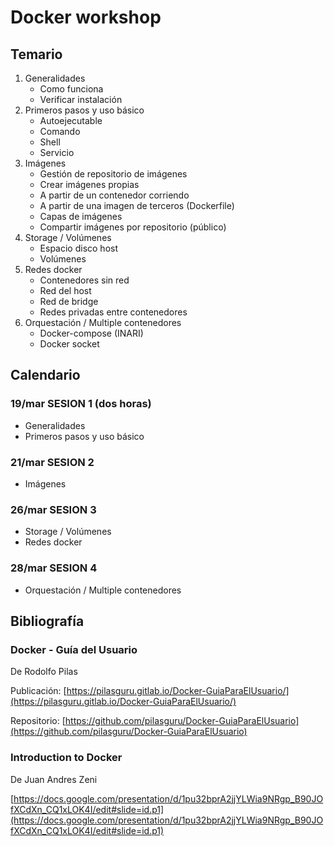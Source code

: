 # Docker workshop

## Temario

1. Generalidades
	- Como funciona
	- Verificar instalación
2. Primeros pasos y uso básico
	- Autoejecutable
	- Comando
	- Shell
	- Servicio
3. Imágenes
	- Gestión de repositorio de imágenes
	- Crear imágenes propias
	- A partir de un contenedor corriendo
	- A partir de una imagen de terceros (Dockerfile)
	- Capas de imágenes
	- Compartir imágenes por repositorio (público)
4. Storage / Volúmenes
	- Espacio disco host
	- Volúmenes
5. Redes docker
	- Contenedores sin red
	- Red del host
	- Red de bridge
	- Redes privadas entre contenedores
6. Orquestación / Multiple contenedores
	- Docker-compose (INARI)
	- Docker socket

## Calendario
### 19/mar SESION 1 (dos horas)
- Generalidades
- Primeros pasos y uso básico

### 21/mar SESION 2
- Imágenes

### 26/mar SESION 3
- Storage / Volúmenes
- Redes docker

### 28/mar SESION 4
- Orquestación / Multiple contenedores

## Bibliografía

### Docker - Guía del Usuario
De Rodolfo Pilas

Publicación: [https://pilasguru.gitlab.io/Docker-GuiaParaElUsuario/](https://pilasguru.gitlab.io/Docker-GuiaParaElUsuario/)

Repositorio: [https://github.com/pilasguru/Docker-GuiaParaElUsuario](https://github.com/pilasguru/Docker-GuiaParaElUsuario)

### Introduction to Docker
De Juan Andres Zeni

[https://docs.google.com/presentation/d/1pu32bprA2jjYLWia9NRgp_B90JOfXCdXn_CQ1xLOK4I/edit#slide=id.p1](https://docs.google.com/presentation/d/1pu32bprA2jjYLWia9NRgp_B90JOfXCdXn_CQ1xLOK4I/edit#slide=id.p1)
